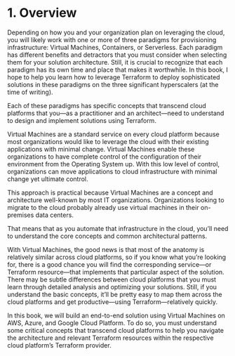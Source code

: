 # 1. Overview

Depending on how you and your organization plan on leveraging the cloud, you will likely work with one or more of three paradigms for provisioning infrastructure: Virtual Machines, Containers, or Serverless. Each paradigm has different benefits and detractors that you must consider when selecting them for your solution architecture. Still, it is crucial to recognize that each paradigm has its own time and place that makes it worthwhile. In this book, I hope to help you learn how to leverage Terraform to deploy sophisticated solutions in these paradigms on the three significant hyperscalers (at the time of writing).

Each of these paradigms has specific concepts that transcend cloud platforms that you—as a practitioner and an architect—need to understand to design and implement solutions using Terraform.

Virtual Machines are a standard service on every cloud platform because most organizations would like to leverage the cloud with their existing applications with minimal change. Virtual Machines enable these organizations to have complete control of the configuration of their environment from the Operating System up. With this low level of control, organizations can move applications to cloud infrastructure with minimal change yet ultimate control.

This approach is practical because Virtual Machines are a concept and architecture well-known by most IT organizations. Organizations looking to migrate to the cloud probably already use virtual machines in their on-premises data centers. 

That means that as you automate that infrastructure in the cloud, you’ll need to understand the core concepts and common architectural patterns. 

With Virtual Machines, the good news is that most of the anatomy is relatively similar across cloud platforms, so if you know what you’re looking for, there is a good chance you will find the corresponding service—or Terraform resource—that implements that particular aspect of the solution. There may be subtle differences between cloud platforms that you must learn through detailed analysis and optimizing your solutions. Still, if you understand the basic concepts, it’ll be pretty easy to map them across the cloud platforms and get productive—using Terraform—relatively quickly. 

In this book, we will build an end-to-end solution using Virtual Machines on AWS, Azure, and Google Cloud Platform. To do so, you must understand some critical concepts that transcend cloud platforms to help you navigate the architecture and relevant Terraform resources within the respective cloud platform’s Terraform provider.